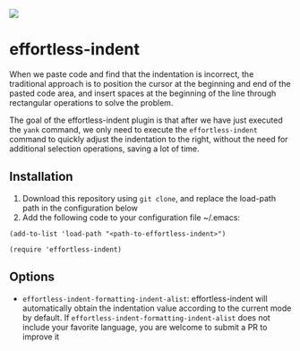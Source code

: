 <a href ="https://github.com/manateelazycat/effortless-indent/blob/master/README.zh-CN.md"><img src="https://img.shields.io/badge/README-%E7%AE%80%E4%BD%93%E4%B8%AD%E6%96%87-555555.svg"/></a>

# effortless-indent
When we paste code and find that the indentation is incorrect, the traditional approach is to position the cursor at the beginning and end of the pasted code area, and insert spaces at the beginning of the line through rectangular operations to solve the problem.

The goal of the effortless-indent plugin is that after we have just executed the `yank` command, we only need to execute the `effortless-indent` command to quickly adjust the indentation to the right, without the need for additional selection operations, saving a lot of time.

## Installation

1. Download this repository using `git clone`, and replace the load-path path in the configuration below
2. Add the following code to your configuration file ~/.emacs:

```elisp
(add-to-list 'load-path "<path-to-effortless-indent>")

(require 'effortless-indent)
```

## Options

* `effortless-indent-formatting-indent-alist`: effortless-indent will automatically obtain the indentation value according to the current mode by default. If `effortless-indent-formatting-indent-alist` does not include your favorite language, you are welcome to submit a PR to improve it

